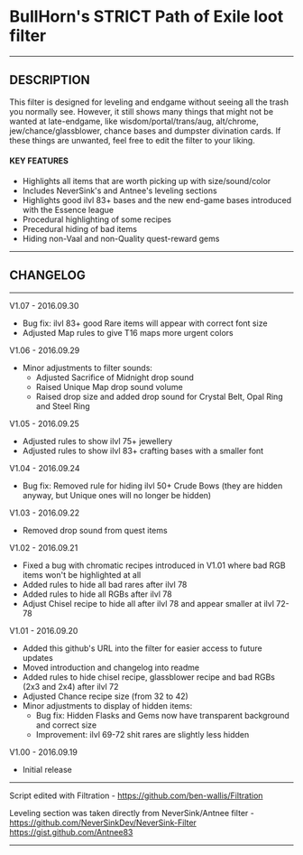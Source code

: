 # BullHorn's STRICT Path of Exile loot filter

---

## DESCRIPTION

This filter is designed for leveling and endgame without seeing all the trash you normally see. However, it still shows many things that might not be wanted at late-endgame, like wisdom/portal/trans/aug, alt/chrome, jew/chance/glassblower, chance bases and dumpster divination cards.
If these things are unwanted, feel free to edit the filter to your liking.

#### KEY FEATURES

* Highlights all items that are worth picking up with size/sound/color
* Includes NeverSink's and Antnee's leveling sections
* Highlights good ilvl 83+ bases and the new end-game bases introduced with the Essence league
* Procedural highlighting of some recipes
* Precedural hiding of bad items
* Hiding non-Vaal and non-Quality quest-reward gems

---
## CHANGELOG
---

V1.07 - 2016.09.30
* Bug fix: ilvl 83+ good Rare items will appear with correct font size
* Adjusted Map rules to give T16 maps more urgent colors


V1.06 - 2016.09.29
* Minor adjustments to filter sounds:
  * Adjusted Sacrifice of Midnight drop sound
  * Raised Unique Map drop sound volume
  * Raised drop size and added drop sound for Crystal Belt, Opal Ring and Steel Ring

V1.05 - 2016.09.25
* Adjusted rules to show ilvl 75+ jewellery
* Adjusted rules to show ilvl 83+ crafting bases with a smaller font

V1.04 - 2016.09.24
* Bug fix: Removed rule for hiding ilvl 50+ Crude Bows (they are hidden anyway, but Unique ones will no longer be hidden)

V1.03 - 2016.09.22
* Removed drop sound from quest items

V1.02 - 2016.09.21
* Fixed a bug with chromatic recipes introduced in V1.01 where bad RGB items won't be highlighted at all
* Added rules to hide all bad rares after ilvl 78
* Added rules to hide all RGBs after ilvl 78
* Adjust Chisel recipe to hide all after ilvl 78 and appear smaller at ilvl 72-78

V1.01 - 2016.09.20
* Added this github's URL into the filter for easier access to future updates
* Moved introduction and changelog into readme
* Added rules to hide chisel recipe, glassblower recipe and bad RGBs (2x3 and 2x4) after ilvl 72
* Adjusted Chance recipe size (from 32 to 42)
* Minor adjustments to display of hidden items: 
   * Bug fix: Hidden Flasks and Gems now have transparent background and correct size
   * Improvement: ilvl 69-72 shit rares are slightly less hidden

V1.00 - 2016.09.19
* Initial release

---

Script edited with Filtration - https://github.com/ben-wallis/Filtration
 
Leveling section was taken directly from NeverSink/Antnee filter - https://github.com/NeverSinkDev/NeverSink-Filter https://gist.github.com/Antnee83

---
